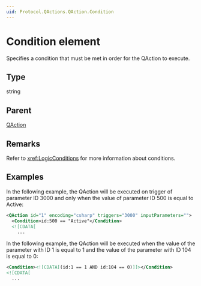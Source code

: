 ```yaml
---
uid: Protocol.QActions.QAction.Condition
---
```


# Condition element

Specifies a condition that must be met in order for the QAction to execute.

## Type

string

## Parent

[QAction](xref:Protocol.QActions.QAction)

## Remarks

Refer to <xref:LogicConditions> for more information about conditions.

## Examples

In the following example, the QAction will be executed on trigger of parameter ID 3000 and only when the value of parameter ID 500 is equal to Active:

```xml
<QAction id="1" encoding="csharp" triggers="3000" inputParameters="">
  <Condition>id:500 == "Active"</Condition>
  <![CDATA[
    ...
```

In the following example, the QAction will be executed when the value of the parameter with ID 1 is equal to 1 and the value of the parameter with ID 104 is equal to 0:

```xml
<Condition><![CDATA[(id:1 == 1 AND id:104 == 0)]]></Condition>
<![CDATA[
  ...
```
